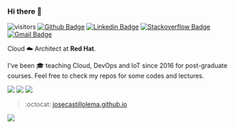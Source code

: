### Hi there 👋

<!--
**josecastillolema/josecastillolema** is a ✨ _special_ ✨ repository because its `README.md` (this file) appears on your GitHub profile.

Here are some ideas to get you started:

- 🔭 I’m currently working on ...
- 🌱 I’m currently learning ...
- 👯 I’m looking to collaborate on ...
- 🤔 I’m looking for help with ...
- 💬 Ask me about ...
- 📫 How to reach me: ...
- 😄 Pronouns: ...
- ⚡ Fun fact: ...
-->
![visitors](https://visitor-badge.laobi.icu/badge?page_id=josecastillolema.josecastillolema)
[![Github Badge](https://img.shields.io/badge/-github-000?style=flat-square&logo=Github&logoColor=white&link=https://github.com/josecastillolema)](https://github.com/josecastillolema)
[![Linkedin Badge](https://img.shields.io/badge/-linkedin-blue?style=flat-square&logo=Linkedin&logoColor=white&link=https://www.linkedin.com/in/jose-castillo-lema)](https://www.linkedin.com/in/jose-castillo-lema/)
[![Stackoverflow Badge](https://img.shields.io/badge/-stack-4CA143?style=flat-square&logo=Stackoverflow&logoColor=white&link=https://stackoverflow.com/users/4288758/jos%C3%A9-castillo-lema)](https://stackoverflow.com/users/4288758/jos%C3%A9-castillo-lema)
[![Gmail Badge](https://img.shields.io/badge/-gmail-c14438?style=flat-square&logo=Gmail&logoColor=white&link=mailto:josecastillolema@gmail.com)](mailto:josecastillolema@gmail.com)

Cloud ☁️ Architect at **Red Hat**. 

I've been 🎓 teaching Cloud, DevOps and IoT since 2016 for post-graduate courses. Feel free to check my repos for some codes and lectures.

![](https://img.shields.io/badge/-redhat-c14438?style=flat-square&logo=red-hat&logoColor=white)
![](https://img.shields.io/badge/-openshift-c14438?style=flat-square&logo=red-hat-open-shift&logoColor=white)
![](https://img.shields.io/badge/-openstack-c14438?style=flat-square&logo=openstack&logoColor=white)

> :octocat: [josecastillolema.github.io](https://josecastillolema.github.io)

![](https://github-readme-stats.vercel.app/api/?username=josecastillolema&show_icons=true&theme=nord)
